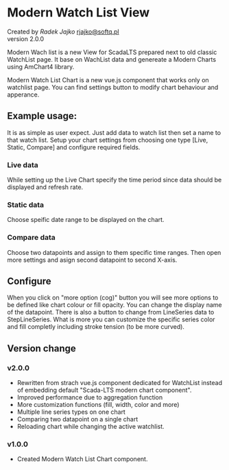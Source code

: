 # Modern Watch List View
Created by _Radek Jajko_ [rjajko@softq.pl](mail:rjajko@softq.pl)  
version 2.0.0

Modern Wach list is a new View for ScadaLTS prepared next to old classic WatchList page. It base on WachList 
data and genereate a Modern Charts using AmChart4 library.

Modern Watch List Chart is a new vue.js component that works only on watchlist page. You can find settings button to modify chart behaviour and apperance. 

## Example usage:
It is as simple as user expect. Just add data to watch list then set a name to that watch list. Setup your chart settings from choosing one type [Live, Static, Compare] and configure required fields.

### Live data
While setting up the Live Chart specify the time period since data should be displayed and refresh rate.
### Static data
Choose speific date range to be displayed on the chart. 
### Compare data
Choose two datapoints and assign to them specific time ranges.
Then open more settings and asign second datapoint to second X-axis.

## Configure
When you click on "more option (cog)" button you will see more options to be defined like chart colour or fill opacity. You can change the display name of the datapoint. There is also a button to change from LineSeries data to StepLineSeries. What is more you can customize the specific series color and fill completly including stroke tension (to be more curved). 

## Version change

### v2.0.0
- Rewritten from strach vue.js component dedicated for WatchList instead of embedding default "Scada-LTS modern chart component".
- Improved performance due to aggregation function
- More customization functions (fill, width, color and more)
- Multiple line series types on one chart
- Comparing two datapoint on a single chart
- Reloading chart while changing the active watchlist.
### v1.0.0
- Created Modern Watch List Chart component. 